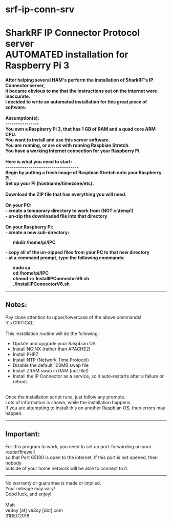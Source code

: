 # srf-ip-conn-srv
<H1>SharkRF IP Connector Protocol server<br>AUTOMATED installation for Raspberry Pi 3</H1>

<H4>After helping several HAM's perform the installation of SharkRF's IP Connector server,<br>
it became obvious to me that the instructions out on the internet were inaccurate.
<br>
I decided to write an automated installation for this great piece of software.<br>
<br>
Assumption(s):<br>
----------------<br>
You own a Raspberry Pi 3, that has 1 GB of RAM and a quad core ARM CPU.<br>
You want to install and use this server software.<br>
You are running, or are ok with running Raspbian Stretch.<br>
You have a working internet connection for your Raspberry Pi.<br>
<br>
Here is what you need to start:<br>
-----------------------------------<br>
Begin by putting a fresh image of Raspbian Stretch onto your Raspberry Pi.<br>
Set up your Pi (hostname/timezone/etc).<br>
<br>
Download the ZIP file that has everything you will need.<br>
<br>
On your PC:<br>
- create a temporary directory to work from (NOT c:\temp!)<br>
- un-zip the downloaded file into that directory<br>
<br>
On your Raspberry Pi:<br>
- create a new sub-directory:<br>
<ol>mkdir /home/pi/IPC</ol>
- copy all of the un-zipped files from your PC to that new directory<br>
- at a command prompt, type the following commands:<br>
<ol>sudo su<br>
cd /home/pi/IPC<br>
chmod +x InstallIPConnectorV6.sh<br>
./InstallIPConnectorV6.sh</ol>
<hr>

Notes:
-----
Pay close attention to upper/lowercase of the above commands!<br>
It's CRITICAL!<br>
<br>
This installation routine will do the following:<br>
- Update and upgrade your Raspbian OS<br>
- Install NGINX (rather than APACHE2)
- Install PHP7<br>
- Install NTP (Network Time Protocol)<br>
- Disable the default 100MB swap file<br>
- Install ZRAM swap in RAM (not file!)<br>
- Install the IP Connector as a service, so it auto-restarts after a failure or reboot.<br>
<br>
Once the installation script runs, just follow any prompts.<br>
Lots of information is shown, while the installation happens.<br>
If you are attempting to install this on another Raspbian OS, then errors may happen.<hr>

Important:
-----------
For this program to work, you need to set up port-forwarding on your router/firewall<br>
so that Port 65100 is open to the internet.  If this port is not opened, then nobody<br>
outside of your home network will be able to connect to it.

<hr>No warranty or guarantee is made or implied.<br>
Your mileage may vary!<br>
Good luck, and enjoy!<br>
<br>
Matt<br>
ve3oy [at] ve3oy [dot] com<br>
31DEC2018<br>
</H4>
